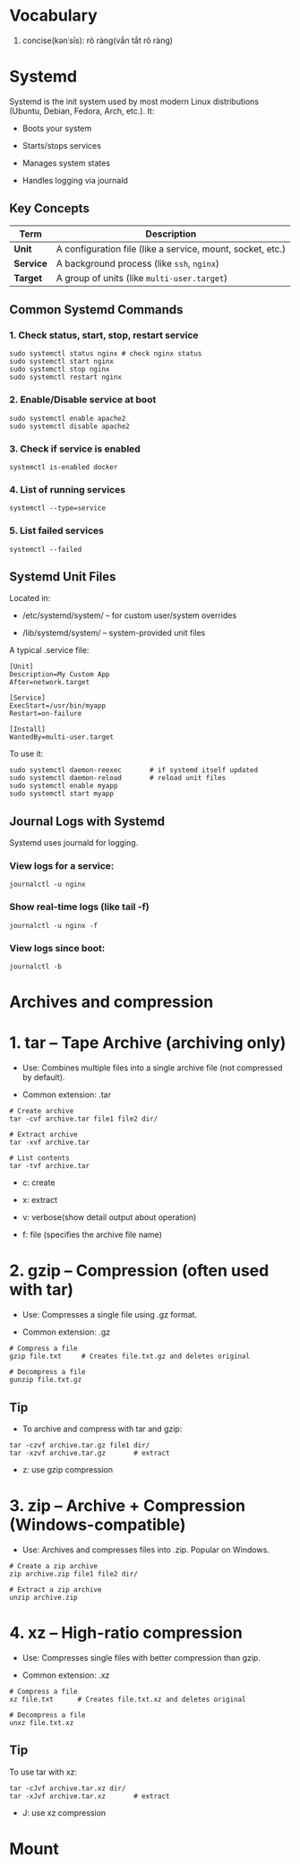 # Vocabulary
1. concise(kənˈsīs): rõ ràng(vắn tắt rõ ràng)


# Systemd

Systemd is the init system used by most modern Linux distributions (Ubuntu, Debian, Fedora, Arch, etc.). It:

- Boots your system

- Starts/stops services

- Manages system states

- Handles logging via journald

## Key Concepts

| Term        | Description                                                |
| ----------- | ---------------------------------------------------------- |
| **Unit**    | A configuration file (like a service, mount, socket, etc.) |
| **Service** | A background process (like `ssh`, `nginx`)                 |
| **Target**  | A group of units (like `multi-user.target`)                |

## Common Systemd Commands

### 1. Check status, start, stop, restart service
```
sudo systemctl status nginx # check nginx status
sudo systemctl start nginx
sudo systemctl stop nginx
sudo systemctl restart nginx
```

### 2. Enable/Disable service at boot

```
sudo systemctl enable apache2
sudo systemctl disable apache2
```

### 3. Check if service is enabled

```
systemctl is-enabled docker
```

### 4. List of running services

```
systemctl --type=service
```

### 5. List failed services

```
systemctl --failed
```

## Systemd Unit Files

Located in:

- /etc/systemd/system/ – for custom user/system overrides

- /lib/systemd/system/ – system-provided unit files

A typical .service file:

```
[Unit]
Description=My Custom App
After=network.target

[Service]
ExecStart=/usr/bin/myapp
Restart=on-failure

[Install]
WantedBy=multi-user.target
```

To use it:

```
sudo systemctl daemon-reexec       # if systemd itself updated
sudo systemctl daemon-reload       # reload unit files
sudo systemctl enable myapp
sudo systemctl start myapp
```

## Journal Logs with Systemd

Systemd uses journald for logging.

### View logs for a service:

```
journalctl -u nginx
```

### Show real-time logs (like tail -f)

```
journalctl -u nginx -f
```

### View logs since boot:

```
journalctl -b
```

# Archives and compression

# 1. tar – Tape Archive (archiving only)


- Use: Combines multiple files into a single archive file (not compressed by default).

- Common extension: .tar

```
# Create archive
tar -cvf archive.tar file1 file2 dir/

# Extract archive
tar -xvf archive.tar

# List contents
tar -tvf archive.tar
```


- c: create

- x: extract

- v: verbose(show detail output about operation)

- f: file (specifies the archive file name)


# 2. gzip – Compression (often used with tar)

- Use: Compresses a single file using .gz format.

- Common extension: .gz

```
# Compress a file
gzip file.txt     # Creates file.txt.gz and deletes original

# Decompress a file
gunzip file.txt.gz
```

## Tip

- To archive and compress with tar and gzip:

```
tar -czvf archive.tar.gz file1 dir/
tar -xzvf archive.tar.gz       # extract
```

- z: use gzip compression

# 3. zip – Archive + Compression (Windows-compatible)

- Use: Archives and compresses files into .zip. Popular on Windows.

```
# Create a zip archive
zip archive.zip file1 file2 dir/

# Extract a zip archive
unzip archive.zip
```

# 4. xz – High-ratio compression

- Use: Compresses single files with better compression than gzip.

- Common extension: .xz

```
# Compress a file
xz file.txt      # Creates file.txt.xz and deletes original

# Decompress a file
unxz file.txt.xz
```

## Tip

To use tar with xz:

```
tar -cJvf archive.tar.xz dir/
tar -xJvf archive.tar.xz       # extract
```

- J: use xz compression


# Mount

